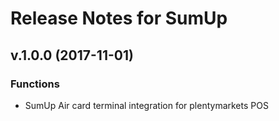 # Release Notes for SumUp
## v.1.0.0 (2017-11-01)
### Functions
- SumUp Air card terminal integration for plentymarkets POS
